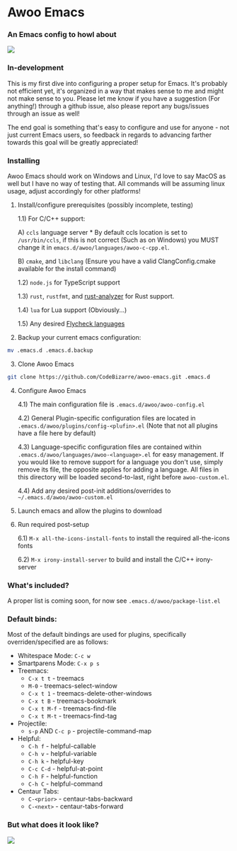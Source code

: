 # Awoo Emacs
### An Emacs config to howl about
![](https://i.imgur.com/liOPdj0.png)

### In-development
This is my first dive into configuring a proper setup for Emacs. It's probably not efficient yet,
it's organized in a way that makes sense to me and might not make sense to you.
Please let me know if you have a suggestion (For anything!) through a github issue, also please report any bugs/issues through an issue as well!

The end goal is something that's easy to configure and use for anyone - not just current Emacs users, so feedback in regards to advancing farther towards this goal will be greatly appreciated!

### Installing
Awoo Emacs should work on Windows and Linux, I'd love to say MacOS as well but I have no
way of testing that. All commands will be assuming linux usage, adjust accordingly for
other platforms!

1) Install/configure prerequisites (possibly incomplete, testing)

    1.1) For C/C++ support:

      A) `ccls` language server
            * By default ccls location is set to `/usr/bin/ccls`, if this is not correct (Such as on Windows) you MUST change it in `emacs.d/awoo/languages/awoo-c-cpp.el`.

      B) `cmake`, and `libclang` (Ensure you have a valid ClangConfig.cmake available for the install command)

    1.2) `node.js` for TypeScript support

    1.3) `rust`, `rustfmt`, and [rust-analyzer](https://github.com/rust-analyzer/rust-analyzer) for Rust support.

    1.4) `lua` for Lua support (Obviously...)

    1.5) Any desired [Flycheck languages](https://www.flycheck.org/en/latest/languages.html#flycheck-languages)

2) Backup your current emacs configuration:
```sh
mv .emacs.d .emacs.d.backup
```

3) Clone Awoo Emacs
```sh
git clone https://github.com/CodeBizarre/awoo-emacs.git .emacs.d
```

4) Configure Awoo Emacs

    4.1) The main configuration file is `.emacs.d/awoo/awoo-config.el`

    4.2) General Plugin-specific configuration files are located in `.emacs.d/awoo/plugins/config-<plufin>.el` (Note that not all plugins have a file here by default)

    4.3) Language-specific configuration files are contained within `.emacs.d/awoo/languages/awoo-<language>.el` for easy management. If you would like to remove support for a language you don't use, simply remove its file, the opposite applies for adding a language. All files in this directory will be loaded second-to-last, right before `awoo-custom.el`.

    4.4) Add any desired post-init additions/overrides to `~/.emacs.d/awoo/awoo-custom.el`

5) Launch emacs and allow the plugins to download

6) Run required post-setup

    6.1) `M-x all-the-icons-install-fonts` to install the required all-the-icons fonts

    6.2) `M-x irony-install-server` to build and install the C/C++ irony-server

### What's included?
A proper list is coming soon, for now see `.emacs.d/awoo/package-list.el`

### Default binds:
Most of the default bindings are used for plugins, specifically overriden/specified are as follows:

* Whitespace Mode: `C-c w`
* Smartparens Mode: `C-x p s`
* Treemacs:
  * `C-x t t`   - treemacs
  * `M-0`       - treemacs-select-window
  * `C-x t 1`   - treemacs-delete-other-windows
  * `C-x t B`   - treemacs-bookmark
  * `C-x t M-f` - treemacs-find-file
  * `C-x t M-t` - treemacs-find-tag
* Projectile:
  * `s-p` AND `C-c p` - projectile-command-map
* Helpful:
  * `C-h f`   - helpful-callable
  * `C-h v`   - helpful-variable
  * `C-h k`   - helpful-key
  * `C-c C-d` - helpful-at-point
  * `C-h F`   - helpful-function
  * `C-h C`   - helpful-command
* Centaur Tabs:
  * `C-<prior>` - centaur-tabs-backward
  * `C-<next>` - centaur-tabs-forward

### But what does it look like?
![](https://i.imgur.com/FAljFaF.png)
